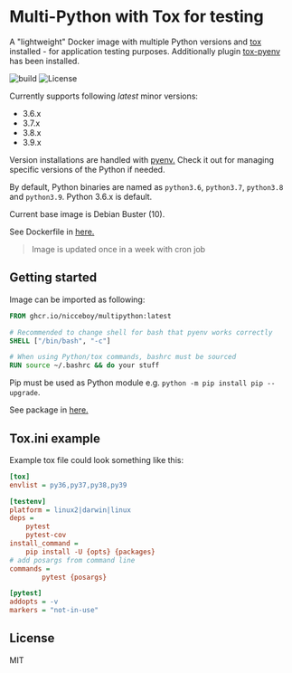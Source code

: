 # Multi-Python with Tox for testing

A "lightweight" Docker image with multiple Python versions and [tox](https://tox.readthedocs.io/en/latest/) installed - for application testing purposes. Additionally plugin [tox-pyenv](https://github.com/stavxyz/tox-pyenv) has been installed.

![build](https://img.shields.io/github/workflow/status/Nicceboy/tox-with-multipython/Docker) ![License](https://img.shields.io/github/license/Nicceboy/tox-with-multipython) 

Currently supports following *latest* minor versions:

  * 3.6.x
  * 3.7.x
  * 3.8.x
  * 3.9.x

Version installations are handled with [pyenv.](https://github.com/pyenv/pyenv) Check it out for managing specific versions of the Python if needed.

By default, Python binaries are named as `python3.6`, `python3.7`, `python3.8` and `python3.9`. Python 3.6.x is default.

Current base image is Debian Buster (10).

See Dockerfile in [here.](Dockerfile)

> Image is updated once in a week with cron job

## Getting started

Image can be imported as following:

```Dockerfile
FROM ghcr.io/nicceboy/multipython:latest

# Recommended to change shell for bash that pyenv works correctly
SHELL ["/bin/bash", "-c"]

# When using Python/tox commands, bashrc must be sourced
RUN source ~/.bashrc && do your stuff

```

Pip must be used as Python module e.g. `python -m pip install pip --upgrade`.

See package in [here.](https://github.com/users/Nicceboy/packages/container/package/multipython)


## Tox.ini example

Example tox file could look something like this:
```ini
[tox]
envlist = py36,py37,py38,py39

[testenv]
platform = linux2|darwin|linux
deps = 
    pytest
    pytest-cov
install_command =
    pip install -U {opts} {packages}
# add posargs from command line
commands = 
        pytest {posargs} 

[pytest]
addopts = -v
markers = "not-in-use"
```

## License

MIT
